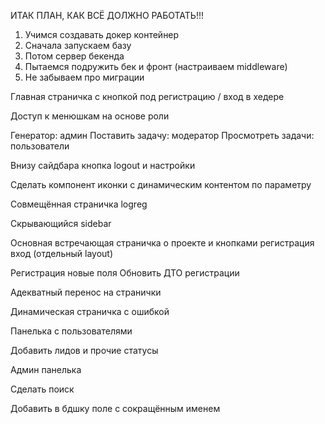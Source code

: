 ИТАК ПЛАН, КАК ВСЁ ДОЛЖНО РАБОТАТЬ!!!

1. Учимся создавать докер контейнер
2. Сначала запускаем базу
3. Потом сервер бекенда
4. Пытаемся подружить бек и фронт (настраиваем middleware)
5. Не забываем про миграции

Главная страничка с кнопкой под регистрацию / вход в хедере

Доступ к менюшкам на основе роли

Генератор: админ
Поставить задачу: модератор
Просмотреть задачи: пользователи

Внизу сайдбара кнопка logout и настройки


Сделать компонент иконки с динамическим контентом по параметру

Совмещённая страничка logreg

Скрывающийся sidebar

Основная встречающая страничка о проекте и кнопками регистрация вход (отдельный layout)


Регистрация новые поля
Обновить ДТО регистрации

Адекватный перенос на странички

Динамическая страничка с ошибкой

Панелька с пользователями

Добавить лидов и прочие статусы

Админ панелька

Сделать поиск

Добавить в бдшку поле с сокращённым именем